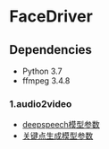 # FaceDriver

## Dependencies
* Python 3.7
* ffmpeg 3.4.8

### 1.audio2video

- [deepspeech模型参数](https://cloud.tsinghua.edu.cn/f/fb061ff811fe44089462/?dl=1)
- [关键点生成模型参数](https://cloud.tsinghua.edu.cn/f/df7e6b31bd494efc9062/?dl=1)

